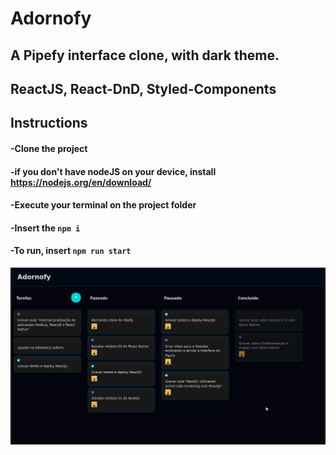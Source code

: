 # Adornofy

## A Pipefy interface clone, with dark theme.

## ReactJS, React-DnD, Styled-Components

## Instructions
#### -Clone the project
#### -if you don't have nodeJS on your device, install https://nodejs.org/en/download/
#### -Execute your terminal on the project folder
#### -Insert the `npm i`
#### -To run, insert `npm run start`

![myimage-alt-tag](img/screenshot.png)

